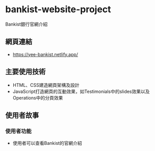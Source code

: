 # bankist-website-project

Bankist銀行官網介紹

## 網頁連結

- https://yee-bankist.netlify.app/

## 主要使用技術

- HTML、CSS建造網頁架構及設計
- JavaScript打造網頁的互動效果，如Testimonials中的slides效果以及Operations中的分頁效果

## 使用者故事

### 使用者功能
- 使用者可以查看Bankist的官網介紹
